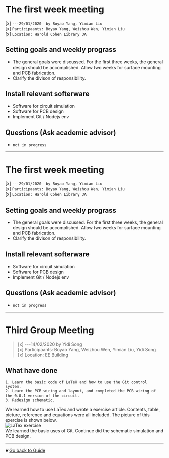 # The first week meeting
[x] `---29/01/2020  by Boyao Yang, Yimian Liu`   
[x] `Participaants: Boyao Yang, Weizhou Wen, Yimian Liu`   
[x] `Location: Harold Cohen Library 3A`   

## Setting goals and weekly prograss
- The general goals were discussed. For the first three weeks, the general design should be accomplished. Allow two weeks for surface mounting and PCB fabrication.
- Clarify the divison of responsibility.

## Install relevant softerware
- Software for circuit simulation
- Software for PCB design
- Implement Git / Nodejs env

## Questions (Ask academic advisor)
 - `not in progress`


-----------------------------


# The first week meeting
[x] `---29/01/2020  by Boyao Yang, Yimian Liu`   
[x] `Participaants: Boyao Yang, Weizhou Wen, Yimian Liu`   
[x] `Location: Harold Cohen Library 3A`   

## Setting goals and weekly prograss
- The general goals were discussed. For the first three weeks, the general design should be accomplished. Allow two weeks for surface mounting and PCB fabrication.
- Clarify the divison of responsibility.

## Install relevant softerware
- Software for circuit simulation
- Software for PCB design
- Implement Git / Nodejs env

## Questions (Ask academic advisor)
 - `not in progress`



----------------------------

# Third Group Meeting
>[x] ---14/02/2020 by Yidi Song   
>[x] Participaants: Boyao Yang, Weizhou Wen, Yimian Liu, Yidi Song   
>[x] Location: EE Building    


## What have done     
    1. Learn the basic code of LaTeX and how to use the Git control system.    
    2. Learn the PCB wiring and layout, and completed the PCB wiring of the 0.0.1 version of the circuit.    
    3. Redesign schematic.    
    
We learned how to use LaTex and wrote a exercise article. Contents, table, picture, reference and equations were all included. The picture of this exercise is shown below.    
![LaTex exercise](/img/LaTex_exercise.png)     
We learned the basic uses of Git. Continue did the schematic simulation and PCB design.  



-----------------------------
☛[Go back to Guide](/)